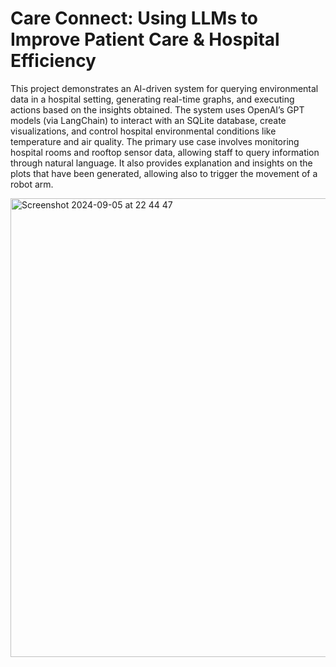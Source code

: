 # Care Connect: Using LLMs to Improve Patient Care & Hospital Efficiency

This project demonstrates an AI-driven system for querying environmental data in a hospital setting, generating real-time graphs, and executing actions based on the insights obtained. The system uses OpenAI’s GPT models (via LangChain) to interact with an SQLite database, create visualizations, and control hospital environmental conditions like temperature and air quality. The primary use case involves monitoring hospital rooms and rooftop sensor data, allowing staff to query information through natural language. It also provides explanation and insights on the plots that have been generated, allowing also to trigger the movement of a robot arm.


<img width="734" alt="Screenshot 2024-09-05 at 22 44 47" src="https://github.com/user-attachments/assets/3de80262-2205-4d59-95d5-11e3bef509e0">
